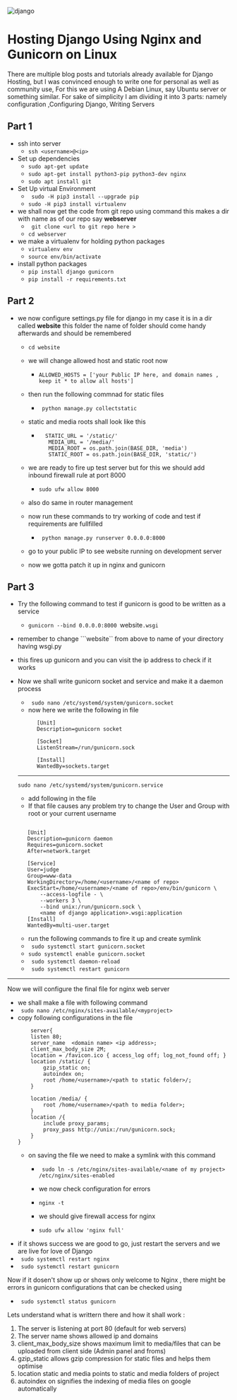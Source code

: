 ![django](https://i.postimg.cc/Pf0LGHvw/develope-python-django-website.jpg)

# Hosting Django Using Nginx and Gunicorn on Linux 

There are multiple blog posts and tutorials already available for Django Hosting, but I was convinced enough to write one for personal as well as community use, For this we are using A Debian Linux, say Ubuntu server or something similar. For sake of simplicity I am dividing it into 3 parts: namely configuration ,Configuring Django, Writing Servers

##  Part 1

- ssh into server
  - ```ssh <username>@<ip>```
- Set up dependencies 
  - ```sudo apt-get update```
  - ```sudo apt-get install python3-pip python3-dev nginx```
  - ```sudo apt install git```
- Set Up virtual Environment 
  - ``` sudo -H pip3 install --upgrade pip```
  - ```sudo -H pip3 install virtualenv```
- we shall now get the code from git repo using command this makes a dir with name as of our repo say **webserver**
  - ``` git clone <url to git repo here >```
  - ```cd webserver```
- we make a virtualenv for holding python packages 
  - ```virtualenv env```
  - ```source env/bin/activate```
- install python packages 
  - ```pip install django gunicorn```
  - ```pip install -r requirements.txt```

## Part 2
- we now configure settings.py file for django in my case it is in a dir called **website** this folder the name of folder should come handy afterwards and should be remembered 
  - ```cd website```
  - we will change allowed host and static root now
    - ```ALLOWED_HOSTS = ['your Public IP here, and domain names , keep it * to allow all hosts']``` 
  - then run the following commnad for static files 
    - ``` python manage.py collectstatic```
  - static and media roots shall look like this 
    - ```
        STATIC_URL = '/static/'
         MEDIA_URL = '/media/'
         MEDIA_ROOT = os.path.join(BASE_DIR, 'media')
         STATIC_ROOT = os.path.join(BASE_DIR, 'static/')
         ```

  - we are ready to fire up test server but for this we should add inbound firewall rule at port 8000
    - ```sudo ufw allow 8000```
  - also do same in router management 
  - now run these commands to try working of code and test if requirements are fullfilled
    - ``` python manage.py runserver 0.0.0.0:8000```
  - go to your public IP to see website running on development server
  - now we gotta patch it up in nginx and gunicorn 


## Part 3
- Try the following command to test if gunicorn is good to be written as a service
  - ```gunicorn --bind 0.0.0.0:8000 ```website```.wsgi```
- remember to change ```website`` from above to name of your directory having wsgi.py
- this fires up gunicorn and you can visit the ip address to check if it works 
- Now we shall write gunicorn socket and service and make it a daemon process 
  - ``` sudo nano /etc/systemd/system/gunicorn.socket```
  - now here we write the following in file 
  ``` 
        [Unit]
        Description=gunicorn socket

        [Socket]
        ListenStream=/run/gunicorn.sock

        [Install]
        WantedBy=sockets.target
    ```
    ---
    ```sudo nano /etc/systemd/system/gunicorn.service```
    - add following in the file
    - If that file causes any problem try to change the User and Group with root or your current username
     ```

        [Unit]
        Description=gunicorn daemon
        Requires=gunicorn.socket
        After=network.target

        [Service]
        User=judge
        Group=www-data
        WorkingDirectory=/home/<username>/<name of repo>
        ExecStart=/home/<username>/<name of repo>/env/bin/gunicorn \
            --access-logfile - \
            --workers 3 \
            --bind unix:/run/gunicorn.sock \
            <name of django application>.wsgi:application
        [Install]
        WantedBy=multi-user.target
    ```

    - run the following commands to fire it up and create symlink
     - ``` sudo systemctl start gunicorn.socket```
     - ``` sudo systemctl enable gunicorn.socket ```
     - ``` sudo systemctl daemon-reload```
     - ``` sudo systemctl restart gunicorn``` 
---
Now we will configure the final file for nginx web server 
 - we shall make a file with following command
 - ``` sudo nano /etc/nginx/sites-available/<myproject>```
 - copy following configurations in the file 
    ``` 
        server{
        listen 80;
        server_name  <domain name> <ip address>;
        client_max_body_size 2M;
        location = /favicon.ico { access_log off; log_not_found off; }
        location /static/ {
            gzip_static on;
            autoindex on;
            root /home/<username>/<path to static folder>/;
        }
        
        location /media/ {
            root /home/<username>/<path to media folder>;
        }
        location /{
            include proxy_params;
            proxy_pass http://unix:/run/gunicorn.sock;
        }
    }
    ```
    - on saving the file we need to make a symlink with this command 
        - ``` sudo ln -s /etc/nginx/sites-available/<name of my project> /etc/nginx/sites-enabled```

        - we now check configuration for errors
         -   ``` nginx -t ```
         - we should give firewall access for nginx
         - ```sudo ufw allow 'nginx full' ```
- if it shows success we are good to go, just restart the servers and we are live for love of Django 
-   ``` sudo systemctl restart nginx```
- ``` sudo systemctl restart gunicorn```

Now if it dosen't show up or shows only welcome to Nginx , there might be errors in gunicorn configurations that can be checked using
-   ``` sudo systemctl status gunicorn``` 



Lets understand what is writtern there and how it shall work :
1. The server is listening at port 80 (default for web servers)
2. The server name shows allowed ip and domains 
3. client_max_body_size shows maximum limit to media/files that can be uploaded from client side (Admin panel and froms)
4. gzip_static allows gzip compression for static files and helps them optimise
5. location static and media points to static and media folders of project
6. autoindex on signifies the indexing of media files on google automatically







    
